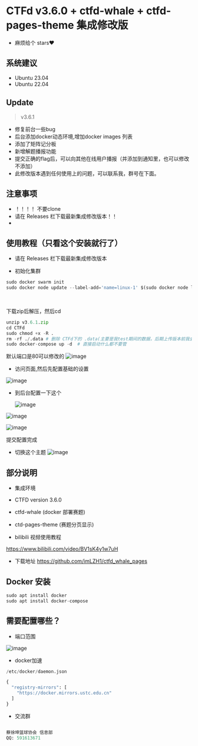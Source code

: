 # CTFd v3.6.0 + ctfd-whale + ctfd-pages-theme 集成修改版


- 麻烦给个 stars❤️

## 系统建议
- Ubuntu 23.04
- Ubuntu 22.04


## Update


> v3.6.1
- 修复前台一些bug
- 后台添加docker动态环境,增加docker images 列表
- 添加了矩阵记分板
- 新增解题播报功能
- 提交正确的flag后，可以向其他在线用户播报（并添加到通知里，也可以修改不添加）
- 此修改版本遇到任何使用上的问题，可以联系我，群号在下面。


## 注意事项
- ！！！！ 不要clone
- 请在 Releases 栏下载最新集成修改版本！！
- 


## 使用教程（只看这个安装就行了）

- 请在 Releases 栏下载最新集成修改版本


 - 初始化集群
 
```python
sudo docker swarm init
sudo docker node update --label-add='name=linux-1' $(sudo docker node ls -q)
```

​


下载zip后解压，然后cd 

```python
unzip v3.6.1.zip
cd CTFd
sudo chmod +x -R .
rm -rf ./.data # 删除 CTFd下的 .data(主要是我test期间的数据，后期上传版本前我会自己删)
sudo docker-compose up -d  # 直接启动什么都不要管
```

默认端口是80可以修改的
![image](https://github.com/imLZH1/ctfd_whale_pages/assets/60182298/8f791dc9-29d6-4a0c-bad0-80b57afcc38c)


- 访问页面,然后先配置基础的设置

![image](https://github.com/imLZH1/ctfd_whale_pages/assets/60182298/5d0e0463-c726-434d-8803-6b9ec9ba6fd1)

- 到后台配置一下这个

  ![image](https://github.com/imLZH1/ctfd_whale_pages/assets/60182298/66dfcad4-2d15-4a70-9ce5-824b535b766c)

![image](https://github.com/imLZH1/ctfd_whale_pages/assets/60182298/261a47ac-dc45-4ee7-a519-221861a60744)

![image](https://github.com/imLZH1/ctfd_whale_pages/assets/60182298/1626a3d2-cf51-4565-806c-9fcb76c4713c)

提交配置完成

- 切换这个主题
![image](https://github.com/imLZH1/ctfd_whale_pages/assets/60182298/374ac042-d784-4cb0-bae2-8a82b22206ea)




## 部分说明

* 集成环境

- CTFD version 3.6.0
- ctfd-whale  (docker 部署赛题)
- ctd-pages-theme (赛题分页显示)



- bilibili 视频使用教程

https://www.bilibili.com/video/BV1sK4y1w7uH

- 下载地址
https://github.com/imLZH1/ctfd_whale_pages









## Docker 安装



```python
sudo apt install docker
sudo apt install docker-compose
```





## 需要配置哪些？





* 端口范围



![image](image-20230920042250-cotz2cn.png)





* docker加速

```python
/etc/docker/daemon.json 

{
  "registry-mirrors": [
    "https://docker.mirrors.ustc.edu.cn"
  ]
}
```








* 交流群

```python

蔡徐坤篮球协会 信息部
QQ: 591613671
```

